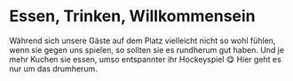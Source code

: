 # Essen, Trinken, Willkommensein
Während sich unsere Gäste auf dem Platz vielleicht nicht so wohl fühlen, wenn sie gegen uns spielen, so sollten sie es rundherum gut haben. Und je mehr Kuchen sie essen, umso entspannter ihr Hockeyspiel :yum:
Hier geht es nur um das drumherum.
